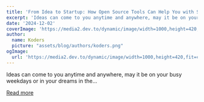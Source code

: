```yaml
---
title: 'From Idea to Startup: How Open Source Tools Can Help You with Setting up Your Business'
excerpt: 'Ideas can come to you anytime and anywhere, may it be on your busy weekdays or in your dreams in the...'
date: '2024-12-02'
coverImage: 'https://media2.dev.to/dynamic/image/width=1000,height=420,fit=cover,gravity=auto,format=auto/https%3A%2F%2Fdev-to-uploads.s3.amazonaws.com%2Fuploads%2Farticles%2Ffmwvigg38quxj8q9jxlo.png'
author:
  name: Koders
  picture: "assets/blog/authors/koders.png"
ogImage:
  url: 'https://media2.dev.to/dynamic/image/width=1000,height=420,fit=cover,gravity=auto,format=auto/https%3A%2F%2Fdev-to-uploads.s3.amazonaws.com%2Fuploads%2Farticles%2Ffmwvigg38quxj8q9jxlo.png'
---
```


Ideas can come to you anytime and anywhere, may it be on your busy weekdays or in your dreams in the...

[Read more](https://dev.to/docsgpt/from-idea-to-startup-how-open-source-tools-can-help-you-with-setting-up-your-business-3kpe)
